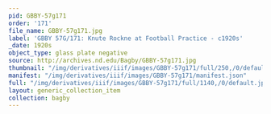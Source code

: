 ```yaml
---
pid: GBBY-57g171
order: '171'
file_name: GBBY-57g171.jpg
label: 'GBBY 57G/171: Knute Rockne at Football Practice - c1920s'
_date: 1920s
object_type: glass plate negative
source: http://archives.nd.edu/Bagby/GBBY-57g171.jpg
thumbnail: "/img/derivatives/iiif/images/GBBY-57g171/full/250,/0/default.jpg"
manifest: "/img/derivatives/iiif/images/GBBY-57g171/manifest.json"
full: "/img/derivatives/iiif/images/GBBY-57g171/full/1140,/0/default.jpg"
layout: generic_collection_item
collection: bagby
---
```


